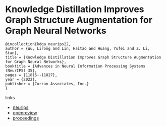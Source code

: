 # Knowledge Distillation Improves Graph Structure Augmentation for Graph Neural Networks

```
@incollection{kdga_neurips22,
author = {Wu, Lirong and Lin, Haitao and Huang, Yufei and Z. Li, Stan},
title = {Knowledge Distillation Improves Graph Structure Augmentation for Graph Neural Networks},
booktitle = {Advances in Neural Information Processing Systems (NeurIPS) 35},
pages = {11815--11827},
year = {2022},
publisher = {Curran Associates, Inc.}
}
```

links
- [neurips](https://nips.cc/Conferences/2022/Schedule?showEvent=54313)
- [openreview](https://openreview.net/forum?id=7yHte3tH8Xh)
- [proceedings](https://papers.nips.cc//paper_files/paper/2022/hash/4d4a3b6a34332d80349137bcc98164a5-Abstract-Conference.html)
